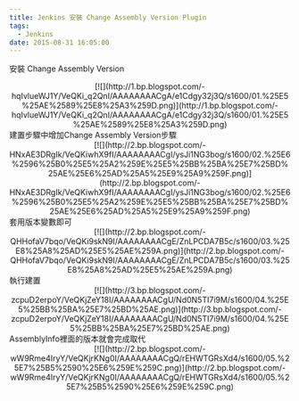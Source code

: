```yaml
---
title: Jenkins 安裝 Change Assembly Version Plugin
tags:
  - Jenkins
date: 2015-08-31 16:05:00
---
```


安裝&nbsp;Change Assembly Version
<div class="separator" style="clear: both; text-align: center;">[![](http://1.bp.blogspot.com/-hqIvlueWJ1Y/VeQKi_q2QnI/AAAAAAAACgA/e1Cdgy32j3Q/s1600/01.%25E5%25AE%2589%25E8%25A3%259D.png)](http://1.bp.blogspot.com/-hqIvlueWJ1Y/VeQKi_q2QnI/AAAAAAAACgA/e1Cdgy32j3Q/s1600/01.%25E5%25AE%2589%25E8%25A3%259D.png)</div>
建置步驟中增加Change Assembly Version步驟
<div class="separator" style="clear: both; text-align: center;">[![](http://2.bp.blogspot.com/-HNxAE3DRgIk/VeQKiwhX9fI/AAAAAAAACgI/ysJi1NG3bog/s1600/02.%25E6%2596%25B0%25E5%25A2%259E%25E5%25BB%25BA%25E7%25BD%25AE%25E6%25AD%25A5%25E9%25A9%259F.png)](http://2.bp.blogspot.com/-HNxAE3DRgIk/VeQKiwhX9fI/AAAAAAAACgI/ysJi1NG3bog/s1600/02.%25E6%2596%25B0%25E5%25A2%259E%25E5%25BB%25BA%25E7%25BD%25AE%25E6%25AD%25A5%25E9%25A9%259F.png)</div>
套用版本變數即可
<div class="separator" style="clear: both; text-align: center;">[![](http://2.bp.blogspot.com/-QHHofaV7bqo/VeQKi9skN9I/AAAAAAAACgE/ZnLPCDA7B5c/s1600/03.%25E8%25A8%25AD%25E5%25AE%259A.png)](http://2.bp.blogspot.com/-QHHofaV7bqo/VeQKi9skN9I/AAAAAAAACgE/ZnLPCDA7B5c/s1600/03.%25E8%25A8%25AD%25E5%25AE%259A.png)</div>
執行建置
<div class="separator" style="clear: both; text-align: center;">[![](http://3.bp.blogspot.com/-zcpuD2erpoY/VeQKjZeY18I/AAAAAAAACgU/Nd0N5TI7i9M/s1600/04.%25E5%25BB%25BA%25E7%25BD%25AE.png)](http://3.bp.blogspot.com/-zcpuD2erpoY/VeQKjZeY18I/AAAAAAAACgU/Nd0N5TI7i9M/s1600/04.%25E5%25BB%25BA%25E7%25BD%25AE.png)</div>
AssemblyInfo裡面的版本就會完成取代
<div class="separator" style="clear: both; text-align: center;">[![](http://2.bp.blogspot.com/-wW9Rme4IryY/VeQKjrKNg0I/AAAAAAAACgQ/rEHWTGRsXd4/s1600/05.%25E7%25B5%2590%25E6%259E%259C.png)](http://2.bp.blogspot.com/-wW9Rme4IryY/VeQKjrKNg0I/AAAAAAAACgQ/rEHWTGRsXd4/s1600/05.%25E7%25B5%2590%25E6%259E%259C.png)</div>